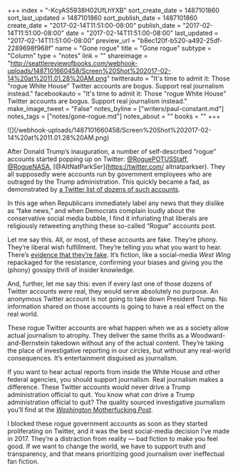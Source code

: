 +++
index = "-KcyAS5938H02UfLhYXB"
sort_create_date = 1487101860
sort_last_updated = 1487101860
sort_publish_date = 1487101860
create_date = "2017-02-14T11:51:00-08:00"
publish_date = "2017-02-14T11:51:00-08:00"
date = "2017-02-14T11:51:00-08:00"
last_updated = "2017-02-14T11:51:00-08:00"
preview_url = "b8ec120f-b520-a492-25df-2289698f968f"
name = "Gone rogue"
title = "Gone rogue"
subtype = "Column"
type = "notes"
link = ""
shareimage = "http://seattlereviewofbooks.com/webhook-uploads/1487101660458/Screen%20Shot%202017-02-14%20at%2011.01.28%20AM.png"
twitterauto = "It's time to admit it: Those \"rogue White House\" Twitter accounts are bogus. Support real journalism instead."
facebookauto = "It's time to admit it: Those \"rogue White House\" Twitter accounts are bogus. Support real journalism instead."
make_image_tweet = "False"
notes_byline = ["writers/paul-constant.md"]
notes_tags = ["notes/gone-rogue.md"]
notes_about = ""
books = ""
+++
<p class="image">![](/webhook-uploads/1487101660458/Screen%20Shot%202017-02-14%20at%2011.01.28%20AM.png)</p>

After Donald Trump’s inauguration, a number of self-described “rogue” accounts started popping up on Twitter: [@RoguePOTUSStaff](https://twitter.com/roguepotusstaff), [@RogueNASA](https://twitter.com/roguenasa), [@AltNatParkSer](https://twitter.com/ altnatparkser). They all supposedly were accounts run by government employees who are outraged by the Trump administration. This quickly became a fad, as demonstrated by [a Twitter list of dozens of such accounts](https://twitter.com/ariherzog/lists/alt-and-rogue/members). 

In this age when Republicans immediately label any news that they dislike as “fake news,” and when Democrats complain loudly about the conservative social media bubble, I find it infuriating that liberals are religiously retweeting anything these so-called “Rogue” accounts post.

Let me say this. All, or most, of these accounts are fake. They’re phony. They’re liberal wish fulfillment. They’re telling you what you want to hear. There’s [evidence that they’re fake]( https://twitter.com/MollyOShah/status/827122053723611136). It’s fiction, like a social-media *West Wing* repackaged for the resistance, confirming your biases and giving you the (phony) gossipy thrill of insider knowledge.

And, further, let me say this: even if every last one of those dozens of Twitter accounts *were* real, they would serve absolutely no purpose. An anonymous Twitter account is not going to take down President Trump. No information shared on those accounts is going to have a real effect on the real world. 

These rogue Twitter accounts are what happen when we as a society allow actual journalism to atrophy. They deliver the same thrills as a Woodward-and-Bernstein takedown without any of the actual content. They’re taking the place of investigative reporting in our circles, but without any real-world consequences. It’s entertainment disguised as journalism.

If you want to hear actual reports from inside the White House and other federal agencies, you should support journalism. Real journalism makes a difference. These Twitter accounts would never drive a Trump administration official to quit. You know what *can* drive a Trump administration official to quit? The quality sourced investigative journalism you’ll find at the [*Washington* Motherfucking *Post*](https://www.washingtonpost.com/world/national-security/michael-flynn-resigns-as-national-security-adviser/2017/02/13/0007c0a8-f26e-11e6-8d72-263470bf0401_story.html?hpid=hp_hp-banner-main_flynndesktop-1138pm%3Ahomepage%2Fstory&utm_term=.e54cb3400d39).

I blocked these rogue government accounts as soon as they started proliferating on Twitter, and it was the best social-media decision I’ve made in 2017. They’re a distraction from reality — bad fiction to make you feel good. If we want to change the world, we have to support truth and transparency, and that means prioritizing good journalism over ineffectual fan fiction.